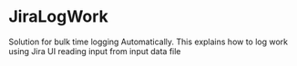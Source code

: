 # JiraLogWork
Solution for bulk time logging Automatically. This explains how to log work using Jira UI reading input from input data file
